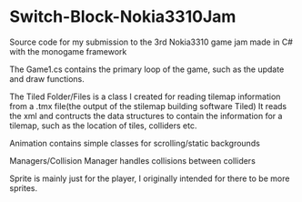 # Switch-Block-Nokia3310Jam
Source code for my submission to the 3rd Nokia3310 game jam made in C# with the monogame framework


The Game1.cs contains the primary loop of the game, such as the update and draw functions.

The Tiled Folder/Files is a class I created for reading tilemap information from a .tmx file(the output of the stilemap building software Tiled)
It reads the xml and contructs the data structures to contain the information for a tilemap, such as the location of tiles, colliders etc.

Animation contains simple classes for scrolling/static backgrounds

Managers/Collision Manager handles collisions between colliders

Sprite is mainly just for the player, I originally intended for there to be more sprites.
